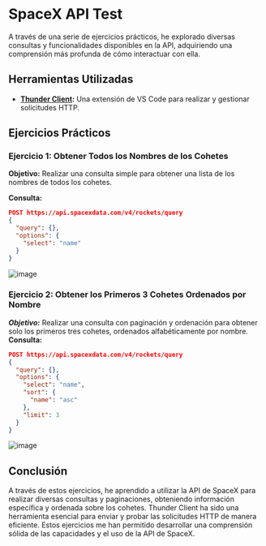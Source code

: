 # SpaceX API Test

A través de una serie de ejercicios prácticos, he explorado diversas consultas y funcionalidades disponibles en la API, adquiriendo una comprensión más profunda de cómo interactuar con ella.

## Herramientas Utilizadas

- **[Thunder Client](https://www.thunderclient.com/):** Una extensión de VS Code para realizar y gestionar solicitudes HTTP.

## Ejercicios Prácticos

### Ejercicio 1: Obtener Todos los Nombres de los Cohetes

**Objetivo:** Realizar una consulta simple para obtener una lista de los nombres de todos los cohetes.

**Consulta:**
```json
POST https://api.spacexdata.com/v4/rockets/query
{
  "query": {},
  "options": {
    "select": "name"
  }
}
```
![image](https://github.com/Juannnrv/spaceX/assets/160557063/d05b8b40-e5eb-4b30-9a4c-9c037d9ca45b)

### Ejercicio 2: Obtener los Primeros 3 Cohetes Ordenados por Nombre

***Objetivo:*** Realizar una consulta con paginación y ordenación para obtener solo los primeros tres cohetes, ordenados alfabéticamente por nombre.
**Consulta:**
```json
POST https://api.spacexdata.com/v4/rockets/query
{
  "query": {},
  "options": {
    "select": "name",
    "sort": {
      "name": "asc"
    },
    "limit": 3
  }
}
```
![image](https://github.com/Juannnrv/spaceX/assets/160557063/a83f4d31-c882-40ee-9d91-7b22f646cb25)


## Conclusión
A través de estos ejercicios, he aprendido a utilizar la API de SpaceX para realizar diversas consultas y paginaciones, obteniendo información específica y ordenada sobre los cohetes. Thunder Client ha sido una herramienta esencial para enviar y probar las solicitudes HTTP de manera eficiente. Estos ejercicios me han permitido desarrollar una comprensión sólida de las capacidades y el uso de la API de SpaceX.



